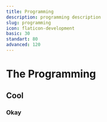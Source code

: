 ```yaml
---
title: Programming
description: programming description
slug: programming
icon: flaticon-development
basic: 30
standart: 80
advanced: 120
---
```


# The Programming
## Cool
### Okay
